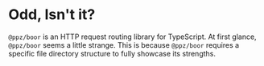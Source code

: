 # Odd, Isn't it?
`@ppz/boor` is an HTTP request routing library for TypeScript.
At first glance, `@ppz/boor` seems a little strange.
This is because `@ppz/boor` requires a specific file directory structure
to fully showcase its strengths.

